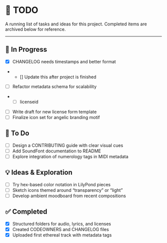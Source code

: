# 📌 TODO

A running list of tasks and ideas for this project. Completed items are archived below for reference.

---

## 🔧 In Progress
- [x] CHANGELOG needs timestamps and better format
- - [] Update this after project is finished
- [ ] Refactor metadata schema for scalability
- - [ ] licenseid
- [ ] Write draft for new license form template
- [ ] Finalize icon set for angelic branding motif

## 🎯 To Do
- [ ] Design a CONTRIBUTING guide with clear visual cues
- [ ] Add SoundFont documentation to README
- [ ] Explore integration of numerology tags in MIDI metadata

## 💡 Ideas & Exploration
- [ ] Try hex-based color notation in LilyPond pieces
- [ ] Sketch icons themed around “transparency” or “light”
- [ ] Develop ambient moodboard from recent compositions

## ✅ Completed
- [x] Structured folders for audio, lyrics, and licenses
- [x] Created CODEOWNERS and CHANGELOG files
- [x] Uploaded first ethereal track with metadata tags